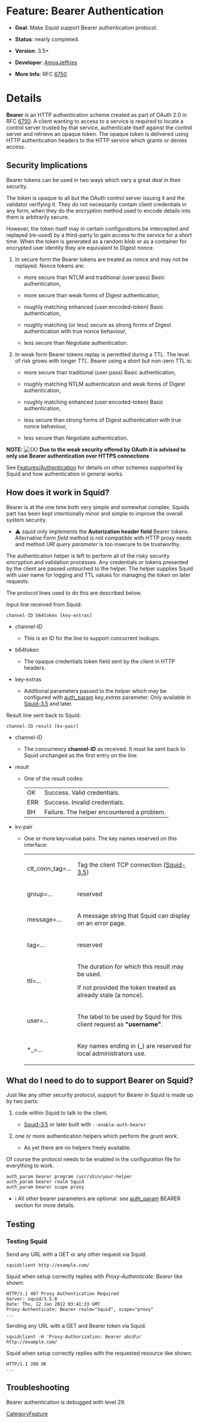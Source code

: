 # Feature: Bearer Authentication

  - **Goal**: Make Squid support Bearer authentication protocol.

  - **Status**: nearly completed.

  - **Version**: 3.5+

  - **Developer**:
    [AmosJeffries](/AmosJeffries)

  - **More Info**: RFC [6750](https://tools.ietf.org/rfc/rfc6750)

# Details

**Bearer** is an HTTP authentication scheme created as part of OAuth 2.0
in RFC [6750](https://tools.ietf.org/rfc/rfc6750). A client wanting to
access to a service is required to locate a control server trusted by
that service, authenticate itself against the control server and
retrieve an opaque token. The opaque token is delivered using HTTP
authentication headers to the HTTP service which grants or denies
access.

## Security Implications

Bearer tokens can be used in two ways which vary a great deal in their
security.

The token is opaque to all but the OAuth control server issuing it and
the validator verifying it. They do not necessarily contain client
credentials in any form, when they do the encryption method used to
encode details into them is arbitrarily secure.

However, the token itself may in certain configurations be intercepted
and replayed (re-used) by a third-party to gain access to the service
for a short time. When the token is generated as a random blob or as a
container for encrypted user identity they are equivalent to Digest
nonce.

1.  In secure form the Bearer tokens are treated as nonce and may not be
    replayed. Nonce tokens are:
    
      - more secure than NTLM and traditional (user:pass) Basic
        authentication,
    
      - more secure than weak forms of Digest authentication,
    
      - roughly matching enhanced (user:encoded-token) Basic
        authentication,
    
      - roughly matching (or less) secure as strong forms of Digest
        authentication with true nonce behaviour,
    
      - less secure than Negotiate authentication.

2.  In weak form Bearer tokens replay is permitted during a TTL. The
    level of risk grows with longer TTL. Bearer using a short but
    non-zero TTL is:
    
      - more secure than traditional (user:pass) Basic authentication,
    
      - roughly matching NTLM authentication and weak forms of Digest
        authentication,
    
      - roughly matching enhanced (user:encoded-token) Basic
        authentication,
    
      - less secure than strong forms of Digest authentication with true
        nonce behaviour,
    
      - less secure than Negotiate authentication.

**NOTE:**
![{X}](https://wiki.squid-cache.org/wiki/squidtheme/img/icon-error.png)
**Due to the weak security offered by OAuth it is advised to only use
Bearer authentication over HTTPS connections**

See
[Features/Authentication](/Features/Authentication)
for details on other schemes supported by Squid and how authentication
in general works.

## How does it work in Squid?

Bearer is at the one time both very simple and somewhat complex. Squids
part has been kept intentionally minor and simple to improve the overall
system security.

  - ⚠️
    squid only implements the **Autorization header field** Bearer
    tokens. Alternative *Form field* method is not compatible with HTTP
    proxy needs and method *URI query parameter* is too insecure to be
    trustworthy.

The authentication helper is left to perform all of the risky security
encryption and validation processes. Any credentials or tokens presented
by the client are passed untouched to the helper. The helper supplies
Squid with user name for logging and TTL values for managing the token
on later requests.

The protocol lines used to do this are described below.

Input line received from Squid:

    channel-ID b64token [key-extras]

  - channel-ID
    
      - This is an ID for the line to support concurrent lookups.

  - b64token
    
      - The opaque credentials token field sent by the client in HTTP
        headers.

  - key-extras
    
      - Additional parameters passed to the helper which may be
        configured with
        [auth\_param](http://www.squid-cache.org/Doc/config/auth_param)
        *key\_extras* parameter. Only available in
        [Squid-3.5](/Releases/Squid-3.5)
        and later.

Result line sent back to Squid:

    channel-ID result [kv-pair]

  - channel-ID
    
      - The concurrency **channel-ID** as received. It must be sent back
        to Squid unchanged as the first entry on the line.

  - result
    
      - One of the result codes:
        
        |     |                                            |
        | --- | ------------------------------------------ |
        | OK  | Success. Valid credentials.                |
        | ERR | Success. Invalid credentials.              |
        | BH  | Failure. The helper encountered a problem. |
        

  - kv-pair
    
      - One or more key=value pairs. The key names reserved on this
        interface:
        
        <table>
        <tbody>
        <tr class="odd">
        <td><p>clt_conn_tag=...</p></td>
        <td><p>Tag the client TCP connection (<a href="/Squid-3.5#">Squid-3.5</a>)</p></td>
        </tr>
        <tr class="even">
        <td><p>group=...</p></td>
        <td><p>reserved</p></td>
        </tr>
        <tr class="odd">
        <td><p>message=...</p></td>
        <td><p>A message string that Squid can display on an error page.</p></td>
        </tr>
        <tr class="even">
        <td><p>tag=...</p></td>
        <td><p>reserved</p></td>
        </tr>
        <tr class="odd">
        <td><p>ttl=...</p></td>
        <td><p>The duration for which this result may be used.</p>
        <p>If not provided the token treated as already stale (a nonce).</p></td>
        </tr>
        <tr class="even">
        <td><p>user=...</p></td>
        <td><p>The label to be used by Squid for this client request as <strong>"username"</strong>.</p></td>
        </tr>
        <tr class="odd">
        <td><p>*_=...</p></td>
        <td><p>Key names ending in (_) are reserved for local administrators use.</p></td>
        </tr>
        </tbody>
        </table>

## What do I need to do to support Bearer on Squid?

Just like any other security protocol, support for Bearer in Squid is
made up by two parts:

1.  code within Squid to talk to the client.
    
      - [Squid-3.5](/Releases/Squid-3.5)
        or later built with `--enable-auth-bearer`

2.  one or more authentication helpers which perform the grunt work.
    
      - As yet there are no helpers freely available.

Of course the protocol needs to be enabled in the configuration file for
everything to work.

    auth_param bearer program /usr/sbin/your-helper
    auth_param bearer realm Squid
    auth_param bearer scope proxy

  - ℹ️
    All other bearer parameters are optional. see
    [auth\_param](http://www.squid-cache.org/Doc/config/auth_param)
    BEARER section for more details.

## Testing

### Testing Squid

Send any URL with a GET or any other request via Squid.

    squidclient http://example.com/

Squid when setup correctly replies with *Proxy-Authenticate: Bearer*
like shown:

    HTTP/1.1 407 Proxy Authentication Required
    Server: squid/3.5.0
    Date: Thu, 12 Jan 2012 03:41:33 GMT
    Proxy-Authenticate: Bearer realm="Squid", scope="proxy"
    ...

Sending any URL with a GET and Bearer token via Squid.

    squidclient -H 'Proxy-Authorization: Bearer abcd\n' http://example.com/

Squid when setup correctly replies with the requested resource like
shown:

    HTTP/1.1 200 OK
    ...

## Troubleshooting

Bearer authentication is debugged with level 29.

[CategoryFeature](/CategoryFeature)
